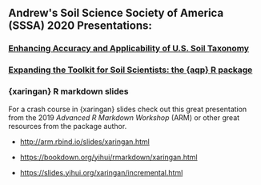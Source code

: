 ## Andrew's Soil Science Society of America (SSSA) 2020 Presentations:

### [Enhancing Accuracy and Applicability of U.S. Soil Taxonomy](https://github.com/brownag/SSSA2020/raw/master/Enhancing%20Accuracy%20and%20Applicability%20of%20U.S.%20Soil%20Taxonomy/Enhancing-Accuracy-and-Applicability-of-U.S.-Soil-Taxonomy.pdf)
 
### [Expanding the Toolkit for Soil Scientists: the {aqp} R package](https://github.com/brownag/SSSA2020/raw/master/Expanding%20the%20Toolkit%20for%20Soil%20Scientists/Expanding-the-Toolkit-for-Soil-Scientists.pdf)

### {xaringan} R markdown slides

For a crash course in {xaringan} slides check out this great presentation from the 2019 _Advanced R Markdown Workshop_ (ARM) or other great resources from the package author.

 - http://arm.rbind.io/slides/xaringan.html

 - https://bookdown.org/yihui/rmarkdown/xaringan.html
 
 - https://slides.yihui.org/xaringan/incremental.html
